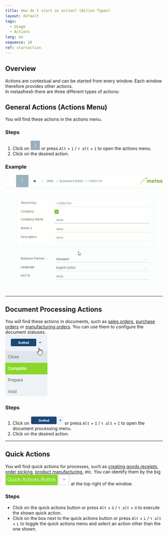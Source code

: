 ```yaml
---
title: How do I start an action? (Action Types)
layout: default
tags:
  - Usage
  - Actions
lang: en
sequence: 10
ref: startaction
---
```


## Overview
Actions are contextual and can be started from every window. Each window therefore provides other actions.<br>
In metasfresh there are three different types of actions:

## General Actions (Actions Menu)
You will find these actions in the actions menu.

### Steps
1. Click on ![](assets/actionsmenu_WebUI.png) or press `Alt` + `1` / `⌥ alt` + `1` to open the actions menu.
1. Click on the desired action.

### Example
![](assets/StartAction_walkthrough.gif)

---

## Document Processing Actions
You will find these actions in documents, such as [sales orders](SalesOrder_recording), [purchase orders](CreatePurchaseOrder) or [manufacturing orders](NewManufacturingOrder). You can use them to configure the document statuses.<br>
![](assets/Menu_DocumentProcessingActions.png)

### Steps
1. Click on ![](assets/DocumentProcessingActions_default.png) or press `Alt` + `I` / `⌥ alt` + `I` to open the document processing menu.
1. Click on the desired action.

---

## Quick Actions
You will find quick actions for processes, such as [creating goods receipts](CreateGoodsReceipt), [order picking](Howto_use_Picking_Terminal), [product manufacturing](ProductionCompletion), etc. You can identify them by the big ![](assets/Quick-Actions-Button.png) at the top right of the window.

### Steps
- Click on the quick actions button or press `Alt` + `U` / `⌥ alt` + `U` to execute the shown quick action.
- Click on the box next to the quick actions button or press `Alt` + `L` / `⌥ alt` + `L` to toggle the quick actions menu and select an action other than the one shown.
